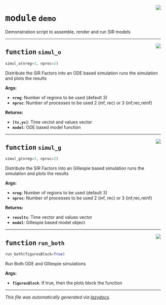 <!-- markdownlint-disable -->

<a href="../../facsimile/demo.py#L0"><img align="right" style="float:right;" src="https://img.shields.io/badge/-source-cccccc?style=flat-square"></a>

# <kbd>module</kbd> `demo`
Demonstration script to assemble, render and run SIR models 


---

<a href="../../facsimile/demo.py#L10"><img align="right" style="float:right;" src="https://img.shields.io/badge/-source-cccccc?style=flat-square"></a>

## <kbd>function</kbd> `simul_o`

```python
simul_o(nreg=3, nproc=2)
```

Distribute the SIR Factors into an ODE based simulation runs the simulation and plots the results 

**Args:**
 
 - <b>`nreg`</b>:  Number of regions to be used (default 3) 
 - <b>`nproc`</b>:  Number of processes to be used  2 (inf, rec) or 3 (inf,rec,reinf) 

**Returns:**
 
 - <b>`[tv,yv]`</b>:  Time vectot and values vector 
 - <b>`model`</b>:  ODE based model function 




---

<a href="../../facsimile/demo.py#L85"><img align="right" style="float:right;" src="https://img.shields.io/badge/-source-cccccc?style=flat-square"></a>

## <kbd>function</kbd> `simul_g`

```python
simul_g(nreg=3, nproc=2)
```

Distribute the SIR Factors into an Gillespie based simulation runs the simulation and plots the results 

**Args:**
 
 - <b>`nreg`</b>:  Number of regions to be used (default 3) 
 - <b>`nproc`</b>:  Number of processes to be used  2 (inf, rec) or 3 (inf,rec,reinf) 

**Returns:**
 
 - <b>`results`</b>:  Time vector and values vector 
 - <b>`model`</b>:  Gillespie  based model object 




---

<a href="../../facsimile/demo.py#L115"><img align="right" style="float:right;" src="https://img.shields.io/badge/-source-cccccc?style=flat-square"></a>

## <kbd>function</kbd> `run_both`

```python
run_both(figuresBlock=True)
```

Run Both ODE and GIllespie simulations 

**Args:**
 
 - <b>`figuresBlock`</b>:  If true, then the plots block the function 




---

_This file was automatically generated via [lazydocs](https://github.com/ml-tooling/lazydocs)._
